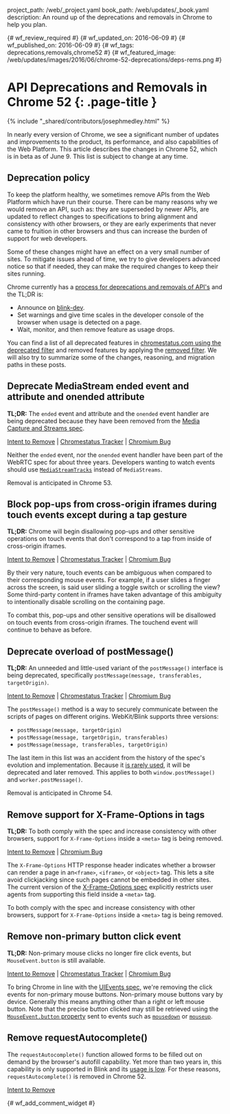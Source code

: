 project_path: /web/_project.yaml
book_path: /web/updates/_book.yaml
description: An round up of the deprecations and removals in Chrome to help you plan.

{# wf_review_required #}
{# wf_updated_on: 2016-06-09 #}
{# wf_published_on: 2016-06-09 #}
{# wf_tags: deprecations,removals,chrome52 #}
{# wf_featured_image: /web/updates/images/2016/06/chrome-52-deprecations/deps-rems.png #}

# API Deprecations and Removals in Chrome 52 {: .page-title }

{% include "_shared/contributors/josephmedley.html" %}



In nearly every version of Chrome, we see a significant number of updates and
improvements to the product, its performance, and also capabilities of the Web
Platform. This article describes the changes in Chrome 52, which is in beta as 
of June 9. This list is subject to change at any time.

## Deprecation policy

To keep the platform healthy, we sometimes remove APIs from the Web Platform which
have run their course.  There can be many reasons why we would remove an API, such
as: they are superseded by newer APIs, are updated to reflect changes to
specifications to bring alignment and consistency with other browsers, or they are
early experiments that never came to fruition in other browsers and thus 
can increase the burden of support for web developers.

Some of these changes might have an effect on a very small number of sites.
To mitigate issues ahead of time, we try to give developers advanced notice so
that if needed, they can make the required changes to keep their sites running.

Chrome currently has a
[process for deprecations and removals of API's](http://www.chromium.org/blink#TOC-Launch-Process:-Deprecation)
and the TL;DR is:

* Announce on [blink-dev](https://groups.google.com/a/chromium.org/forum/#!forum/blink-dev).
* Set warnings and give time scales in the developer console of the browser when
  usage is detected on a page.
* Wait, monitor, and then remove feature as usage drops.

You can find a list of all deprecated features in
[chromestatus.com using the deprecated filter](https://www.chromestatus.com/features#deprecated)
and removed features by applying the
[removed filter](https://www.chromestatus.com/features#removed). We will also 
try to summarize some of the changes, reasoning, and migration paths in 
these posts.

## Deprecate MediaStream ended event and attribute and onended attribute

**TL;DR:** The `ended` event and attribute and the `onended` event handler are being deprecated because they have been removed from the  [Media Capture and Streams spec](https://www.w3.org/TR/mediacapture-streams/).

[Intent to Remove](https://groups.google.com/a/chromium.org/d/topic/blink-dev/EHy8zm0eVy0/discussion) &#124;
[Chromestatus Tracker](https://www.chromestatus.com/feature/5730404371791872) &#124;
[Chromium Bug](https://code.google.com/p/chromium/issues/detail?id=608795)

Neither the `ended` event, nor the `onended` event handler have been part of the WebRTC spec for about three years. Developers wanting to watch events should use [`MediaStreamTracks`](https://developer.mozilla.org/en-US/docs/Web/API/MediaStreamTrack) instead of `MediaStreams`.

Removal is anticipated in Chrome 53.

## Block pop-ups from cross-origin iframes during touch events except during a tap gesture

**TL;DR:** Chrome will begin disallowing pop-ups and other sensitive operations on touch events that don't correspond to a tap from inside of cross-origin iframes.

[Intent to Remove](https://groups.google.com/a/chromium.org/d/topic/blink-dev/piK75azdN5o/discussion) &#124;
[Chromestatus Tracker](https://www.chromestatus.com/feature/5649871251963904) &#124;
[Chromium Bug](https://code.google.com/p/chromium/issues/detail?id=582140)

By their very nature, touch events can be ambiguous when compared to their corresponding mouse events. For example, if a user slides a finger across the screen, is said user sliding a toggle switch or scrolling the view? Some third-party content in iframes have taken advantage of this ambiguity to intentionally disable scrolling on the containing page.

To combat this, pop-ups and other sensitive operations will be disallowed on touch events from cross-origin iframes. The touchend event will continue to behave as before.

## Deprecate overload of postMessage()

**TL;DR:** An unneeded and little-used variant of the `postMessage()` interface is being deprecated, specifically `postMessage(message, transferables, targetOrigin)`.

[Intent to Remove](https://groups.google.com/a/chromium.org/d/topic/blink-dev/h4ooaB_Y9JE/discussion) &#124;
[Chromestatus Tracker](https://www.chromestatus.com/feature/5719033043222528) &#124;
[Chromium Bug](https://code.google.com/p/chromium/issues/detail?id=425896)

The `postMessage()` method is a way to securely communicate between the scripts of pages on different origins. WebKit/Blink supports three versions: 

* `postMessage(message, targetOrigin)`
* `postMessage(message, targetOrigin, transferables)`
* `postMessage(message, transferables, targetOrigin)`

The last item in this list was an accident from the history of the spec's evolution and implementation. Because it [is rarely used](https://www.chromestatus.com/metrics/feature/timeline/popularity/575), it will be deprecated and later removed. This applies to both `window.postMessage()` and `worker.postMessage()`.

Removal is anticipated in Chrome 54.

## Remove support for X-Frame-Options in <meta> tags

**TL;DR:** To both comply with the spec and increase consistency with other browsers, support for `X-Frame-Options` inside a `<meta>` tag is being removed.

[Intent to Remove](https://groups.google.com/a/chromium.org/d/topic/blink-dev/R1gkjKZI0J8/discussion) &#124;
[Chromium Bug](https://bugs.chromium.org/p/chromium/issues/detail?id=603002)

The `X-Frame-Options` HTTP response header indicates whether a browser can render a page in an`<frame>`, `<iframe>`, or `<object>` tag. This lets a site avoid clickjacking since such pages cannot be embedded in other sites. The current version of the [X-Frame-Options spec](https://tools.ietf.org/html/rfc7034) explicitly restricts user agents from supporting this field inside a `<meta>` tag. 

To both comply with the spec and increase consistency with other browsers, support for `X-Frame-Options` inside a `<meta>` tag is being removed.

## Remove non-primary button click event

**TL;DR:** Non-primary mouse clicks no longer fire click events, but `MouseEvent.button` is still available.

[Intent to Remove](https://groups.google.com/a/chromium.org/d/topic/blink-dev/pYAh8bBl5Yc/discussion) &#124;
[Chromestatus Tracker](https://www.chromestatus.com/feature/5769439450497024) &#124;
[Chromium Bug](https://bugs.chromium.org/p/chromium/issues/detail?id=255)

To bring Chrome in line with the [UIEvents spec](https://w3c.github.io/uievents/#event-type-click), we're removing the click events for non-primary mouse buttons. Non-primary mouse buttons vary by device. Generally this means anything other than a right or left mouse button. Note that the precise button clicked may still be retrieved using the [`MouseEvent.button` property](https://developer.mozilla.org/en-US/docs/Web/API/MouseEvent/button) sent to events such as [`mousedown`](https://developer.mozilla.org/en-US/docs/Web/Events/mousedown) or [`mouseup`](https://developer.mozilla.org/en-US/docs/Web/Events/mouseup).

## Remove requestAutocomplete()

The `requestAutocomplete()` function allowed forms to be filled out on demand by the browser's autofill capability. Yet more than two years in, this capability is only supported in Blink and its [usage is low](https://www.chromestatus.com/metrics/feature/timeline/popularity/965). For these reasons, `requestAutocomplete()` is removed in Chrome 52.

[Intent to Remove](https://groups.google.com/a/chromium.org/d/topic/blink-dev/O9_XnDQh3Yk/discussion)







{# wf_add_comment_widget #}

